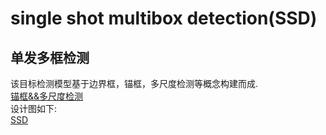 single shot multibox detection(SSD)
==================================
单发多框检测
----------------
该目标检测模型基于边界框，锚框，多尺度检测等概念构建而成.<br>
[锚框&&多尺度检测](../README.md)<br>
设计图如下:<br>
[SSD]()

